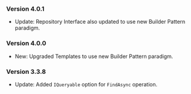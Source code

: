 ﻿### Version 4.0.1

- Update: Repository Interface also updated to use new Builder Pattern paradigm.

### Version 4.0.0

- New: Upgraded Templates to use new Builder Pattern paradigm.

### Version 3.3.8

- Update: Added `IQueryable` option for `FindAsync` operation.
